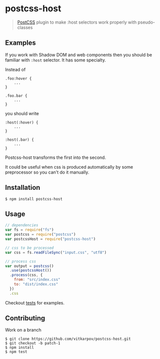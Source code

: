 # postcss-host

> [PostCSS](https://github.com/postcss/postcss) plugin to make :host selectors work properly with pseudo-classes

## Examples

If you work with Shadow DOM and web components then you should be familiar with `:host` selector. It has some specialty.

Instead of

```
.foo:hover {
    ...
}

.foo.bar {
    ...
}
```

you should write

```
:host(:hover) {
    ...
}

:host(.bar) {
    ...
}
```

Postcss-host transforms the first into the second.

It could be useful when css is produced automatically by some preprocessor so you can't do it manually.

## Installation

```console
$ npm install postcss-host
```

## Usage

```js
// dependencies
var fs = require("fs")
var postcss = require("postcss")
var postcssHost = require("postcss-host")

// css to be processed
var css = fs.readFileSync("input.css", "utf8")

// process css
var output = postcss()
  .use(postcssHost())
  .process(css, {
    from: "src/index.css"
    to: "dist/index.css"
  })
  .css
```

Checkout [tests](test) for examples.

## Contributing

Work on a branch

```console
$ git clone https://github.com/vitkarpov/postcss-host.git
$ git checkout -b patch-1
$ npm install
$ npm test
```